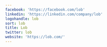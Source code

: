 ```yaml
---
facebook: 'https://facebook.com/lob'
linkedin: 'https://linkedin.com/company/lob'
logohandle: lob
sort: lob
title: Lob
twitter: lob
website: 'https://lob.com/'
---
```

